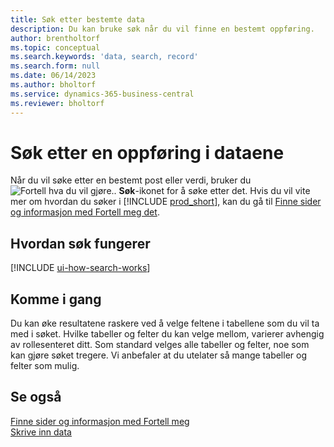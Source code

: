 ```yaml
---
title: Søk etter bestemte data
description: Du kan bruke søk når du vil finne en bestemt oppføring.
author: brentholtorf
ms.topic: conceptual
ms.search.keywords: 'data, search, record'
ms.search.form: null
ms.date: 06/14/2023
ms.author: bholtorf
ms.service: dynamics-365-business-central
ms.reviewer: bholtorf
---
```


# <a name="search-for-a-record-in-your-data"></a>Søk etter en oppføring i dataene

Når du vil søke etter en bestemt post eller verdi, bruker du ![Fortell hva du vil gjøre.](media/ui-search/search.png "Søk etter side eller rapport"). **Søk**-ikonet for å søke etter det. Hvis du vil vite mer om hvordan du søker i [!INCLUDE [prod_short](includes/prod_short.md)], kan du gå til [Finne sider og informasjon med Fortell meg det](ui-search.md).

## <a name="how-search-works"></a>Hvordan søk fungerer

[!INCLUDE [ui-how-search-works](includes/ui-how-search-works.md)]

## <a name="getting-started"></a>Komme i gang

Du kan øke resultatene raskere ved å velge feltene i tabellene som du vil ta med i søket. Hvilke tabeller og felter du kan velge mellom, varierer avhengig av rollesenteret ditt. Som standard velges alle tabeller og felter, noe som kan gjøre søket tregere. Vi anbefaler at du utelater så mange tabeller og felter som mulig.

## <a name="see-also"></a>Se også

[Finne sider og informasjon med Fortell meg](ui-search.md)  
[Skrive inn data](ui-enter-data.md)  
